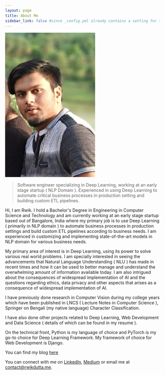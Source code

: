 ```yaml
---
layout: page
title: About Me
sidebar_link: false #since _config.yml already contains a setting for this
---
```



![Profile Image](/assets/images/IMG-20180712-WA0015~2.jpg "Profile Image")

>Software engineer specializing in Deep Learning, working at an early stage startup ( NLP Domain ). Experienced in using Deep Learning to automate critical business processes in production setting and building custom ETL pipelines.  


Hi, I am Rwik. I hold a Bachelor's Degree in Engineering in Computer Science and Technology and am currently working at an early stage startup based out of Bangalore, India where my primary job is to use Deep Learning ( primarily in NLP domain ) to automate business processes in production settings and build custom ETL pipelines according to business needs. I am experienced in customizing and implementing state-of-the-art models in NLP domain for various business needs.

My primary area of interest is in Deep Learning, using its power to solve various real world problems. I am specially interested in seeing the advancements that Natural Language Understanding ( NLU ) has made in recent times and how it can be used to better manage and understand the overwhelming amount of information available today. I am also intrigued about the consequences of widespread implementation of AI and the questions regarding ethics, data privacy and other aspects that arises as a consequence of widespread implementation of AI. 

I have previously done research in Computer Vision during my college years which have been published in LNCS ( Lecture Notes in Computer Science ), Springer on Bengali (my native language) Character Classification. 

I have also done other projects related to Deep Learning, Web Development and Data Science ( details of which can be found in my resume ). 

On the technical front, Python is my language of choice and PyTorch is my go-to choice for Deep Learning Framework. My framework of choice for Web Development is Django.

You can find my blog [here](/blog/)

You can connect with me on [LinkedIn](https://www.linkedin.com/in/rwikdutta/), [Medium](https://medium.com/@rwikdutta) or email me at [contact@rwikdutta.me](contact@rwikdutta.me). 